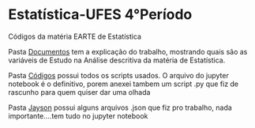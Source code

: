 # Estatística-UFES 4°Período
Códigos da matéria EARTE de Estatística

Pasta [Documentos]() tem a explicação do trabalho, mostrando quais são as variáveis de Estudo na Análise descritiva da matéria de Estatística.

Pasta [Códigos]() possui todos os scripts usados. O arquivo do jupyter notebook é o definitivo, porem anexei tambem um script .py que fiz de rascunho para quem quiser dar uma olhada

Pasta [Jayson]() possui alguns arquivos .json que fiz pro trabalho, nada importante....tem tudo no jupyter notebook

